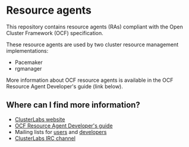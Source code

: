 # Resource agents

This repository contains resource agents (RAs) compliant
with the Open Cluster Framework (OCF) specification.

These resource agents are used by two cluster resource
management implementations:

- Pacemaker
- rgmanager

More information about OCF resource agents is available
in the OCF Resource Agent Developer's guide (link below).


## Where can I find more information?

* [ClusterLabs website](http://www.clusterlabs.org/)
* [OCF Resource Agent Developer's guide](https://github.com/ClusterLabs/resource-agents/blob/master/doc/dev-guides/ra-dev-guide.asc)
* Mailing lists for [users](http://oss.clusterlabs.org/mailman/listinfo/users) and [developers](http://oss.clusterlabs.org/mailman/listinfo/developers)
* [ClusterLabs IRC channel](https://wiki.clusterlabs.org/wiki/ClusterLabs_IRC_channel)

